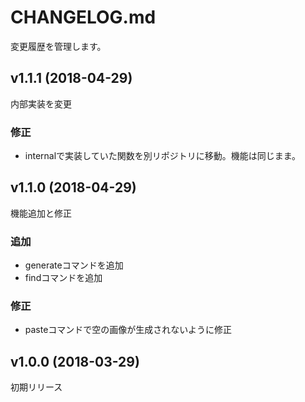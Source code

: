CHANGELOG.md
================================================================================

変更履歴を管理します。

v1.1.1 (2018-04-29)
--------------------------------------------------------------------------------

内部実装を変更

### 修正

- internalで実装していた関数を別リポジトリに移動。機能は同じまま。

v1.1.0 (2018-04-29)
--------------------------------------------------------------------------------

機能追加と修正

### 追加

- generateコマンドを追加
- findコマンドを追加

### 修正

- pasteコマンドで空の画像が生成されないように修正

v1.0.0 (2018-03-29)
--------------------------------------------------------------------------------

初期リリース
